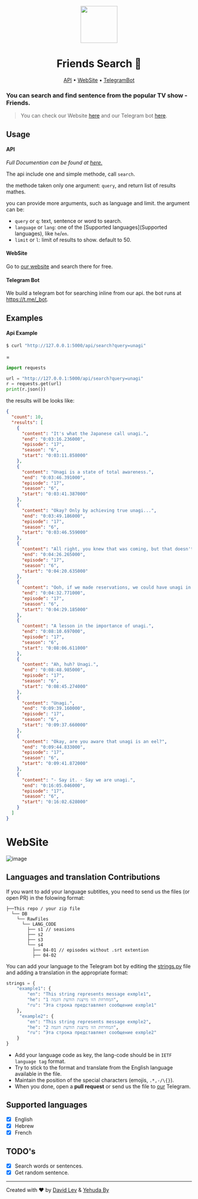 
<div align="center">
  
  <img src="/web/public/icon.ico" width="100px"></img>

  <h1>Friends Search 🔎</h1>
  
  <p><a href="#">API</a> • <a href="#">WebSite</a> • <a href="#">TelegramBot</a></p>

</div>

### You can search and find sentence from the popular TV show - Friends.

> You can check our Website [here](https://t.me/userbot) and our Telegram bot [here](https://t.me/userbot).

## Usage

#### API
_Full Documention can be found at [here.](https://example.com/api)_

The api include one and simple methode, call `search`. 

the methode taken only one argument: `query`, and return list of results mathes. 

you can provide more arguments, such as language and limit. the argument can be: 
- `query` or `q`: text, sentence or word to search.
- `language` or `lang`: one of the [Supported languages](Supported languages), like `he`/`en`.
- `limit` or `l`: limit of results to show. default to 50.

#### WebSite
Go to [our website](https://example.com) and search there for free.

#### Telegram Bot
We build a telegram bot for searching inline from our api. the bot runs at https://t.me/_bot.

## Examples
#### Api Example
```bash
$ curl "http://127.0.0.1:5000/api/search?query=unagi"
```
=
```python
import requests

url = "http://127.0.0.1:5000/api/search?query=unagi"
r = requests.get(url)
print(r.json())
```
the results will be looks like:

```json
{
  "count": 10,
  "results": [
    {
      "content": "It's what the Japanese call unagi.",
      "end": "0:03:16.236000",
      "episode": "17",
      "season": "6",
      "start": "0:03:11.858000"
    },
    {
      "content": "Unagi is a state of total awareness.",
      "end": "0:03:46.391000",
      "episode": "17",
      "season": "6",
      "start": "0:03:41.387000"
    },
    {
      "content": "Okay? Only by achieving true unagi...",
      "end": "0:03:49.186000",
      "episode": "17",
      "season": "6",
      "start": "0:03:46.559000"
    },
    {
      "content": "All right, you knew that was coming, but that doesn't mean you have unagi.",
      "end": "0:04:26.265000",
      "episode": "17",
      "season": "6",
      "start": "0:04:20.635000"
    },
    {
      "content": "Ooh, if we made reservations, we could have unagi in about a half-hour.",
      "end": "0:04:32.771000",
      "episode": "17",
      "season": "6",
      "start": "0:04:29.185000"
    },
    {
      "content": "A lesson in the importance of unagi.",
      "end": "0:08:10.697000",
      "episode": "17",
      "season": "6",
      "start": "0:08:06.611000"
    },
    {
      "content": "Ah, huh? Unagi.",
      "end": "0:08:48.985000",
      "episode": "17",
      "season": "6",
      "start": "0:08:45.274000"
    },
    {
      "content": "Unagi.",
      "end": "0:09:39.160000",
      "episode": "17",
      "season": "6",
      "start": "0:09:37.660000"
    },
    {
      "content": "Okay, are you aware that unagi is an eel?",
      "end": "0:09:44.833000",
      "episode": "17",
      "season": "6",
      "start": "0:09:41.872000"
    },
    {
      "content": "- Say it. - Say we are unagi.",
      "end": "0:16:05.046000",
      "episode": "17",
      "season": "6",
      "start": "0:16:02.628000"
    }
  ]
}
```

# WebSite
![image](https://user-images.githubusercontent.com/68661509/144731448-4a15ea1f-db3b-4929-a9cf-9c5e24e8bc6c.png)


## Languages and translation Contributions
If you want to add your language subtitles, you need to send us the files (or open PR) in the folowing format:
```
├──This repo / your zip file
  └── DB
    └── RawFiles
      └── LANG_CODE
        ├── s1 // seasions
        ├── s2
        ├── s3
        └── s4
          ├── 04-01 // episodes without .srt extention
          ├── 04-02
```
You can add your language to the Telegram bot by editing the [strings.py](/Bot/strings.py) file and adding a translation in the appropriate format:
```python
strings = {
    "example1": {
        "en": "This string represents message exmple1",
        "he": "המחרוזת הזו מייצגת הודעת דוגמה 1",
        "ru": "Эта строка представляет сообщение exmple1"
    },
     "example2": {
        "en": "This string represents message exmple2",
        "he": "המחרוזת הזו מייצגת הודעת דוגמה 2",
        "ru": "Эта строка представляет сообщение exmple2"
    }
}
```
- Add your language code as key, the lang-code should be in `IETF language tag` format.
- Try to stick to the format and translate from the English language available in the file.
- Maintain the position of the special characters (emojis, `.*,-/\{}`).
- When you done, open a __pull request__ or send us the file to [our](https://t.me/RobotTrickSupport) Telegram.

## Supported languages
- [x] English
- [x] Hebrew
- [x] French

## TODO's
- [x] Search words or sentences.
- [x] Get random sentence.

---
Created with ❤️ by [David Lev](https://davidlev.me) & [Yehuda By](https://t.me/M100achuzBots)
